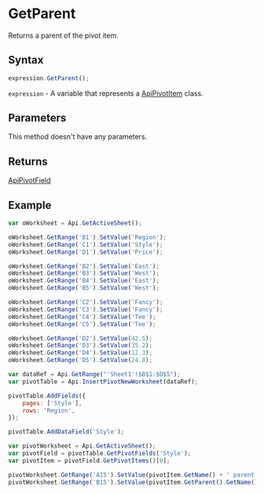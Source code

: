# GetParent

Returns a parent of the pivot item.

## Syntax

```javascript
expression.GetParent();
```

`expression` - A variable that represents a [ApiPivotItem](../ApiPivotItem.md) class.

## Parameters

This method doesn't have any parameters.

## Returns

[ApiPivotField](../../ApiPivotField/ApiPivotField.md)

## Example



```javascript editor-xlsx
var oWorksheet = Api.GetActiveSheet();

oWorksheet.GetRange('B1').SetValue('Region');
oWorksheet.GetRange('C1').SetValue('Style');
oWorksheet.GetRange('D1').SetValue('Price');

oWorksheet.GetRange('B2').SetValue('East');
oWorksheet.GetRange('B3').SetValue('West');
oWorksheet.GetRange('B4').SetValue('East');
oWorksheet.GetRange('B5').SetValue('West');

oWorksheet.GetRange('C2').SetValue('Fancy');
oWorksheet.GetRange('C3').SetValue('Fancy');
oWorksheet.GetRange('C4').SetValue('Tee');
oWorksheet.GetRange('C5').SetValue('Tee');

oWorksheet.GetRange('D2').SetValue(42.5);
oWorksheet.GetRange('D3').SetValue(35.2);
oWorksheet.GetRange('D4').SetValue(12.3);
oWorksheet.GetRange('D5').SetValue(24.8);

var dataRef = Api.GetRange("'Sheet1'!$B$1:$D$5");
var pivotTable = Api.InsertPivotNewWorksheet(dataRef);

pivotTable.AddFields({
	pages: ['Style'],
	rows: 'Region',
});

pivotTable.AddDataField('Style');

var pivotWorksheet = Api.GetActiveSheet();
var pivotField = pivotTable.GetPivotFields('Style');
var pivotItem = pivotField.GetPivotItems()[0];

pivotWorksheet.GetRange('A15').SetValue(pivotItem.GetName() + ' parent:');
pivotWorksheet.GetRange('B15').SetValue(pivotItem.GetParent().GetName());

```
